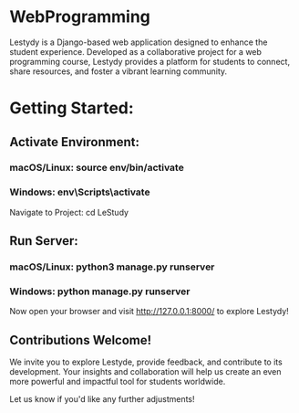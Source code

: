 # WebProgramming
Lestydy is a Django-based web application designed to enhance the student experience. Developed as a collaborative project for a web programming course, Lestydy provides a platform for students to connect, share resources, and foster a vibrant learning community.


# Getting Started:

## Activate Environment:
  ### macOS/Linux: source env/bin/activate
  
  ### Windows: env\Scripts\activate

Navigate to Project: cd LeStudy

## Run Server:
  ### macOS/Linux: python3 manage.py runserver
  
  ### Windows: python manage.py runserver

Now open your browser and visit http://127.0.0.1:8000/ to explore Lestydy!

## Contributions Welcome!

We invite you to explore Lestyde, provide feedback, and contribute to its development. Your insights and collaboration will help us create an even more powerful and impactful tool for students worldwide.

Let us know if you'd like any further adjustments!
